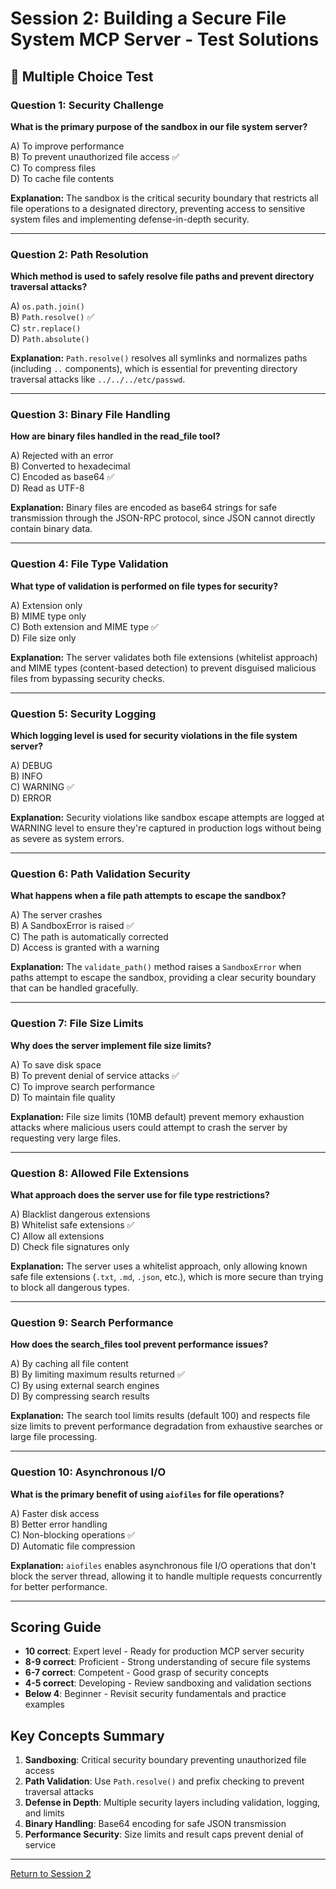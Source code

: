 # Session 2: Building a Secure File System MCP Server - Test Solutions

## 📝 Multiple Choice Test

### Question 1: Security Challenge
**What is the primary purpose of the sandbox in our file system server?**

A) To improve performance  
B) To prevent unauthorized file access ✅  
C) To compress files  
D) To cache file contents  

**Explanation:** The sandbox is the critical security boundary that restricts all file operations to a designated directory, preventing access to sensitive system files and implementing defense-in-depth security.

---

### Question 2: Path Resolution
**Which method is used to safely resolve file paths and prevent directory traversal attacks?**

A) `os.path.join()`  
B) `Path.resolve()` ✅  
C) `str.replace()`  
D) `Path.absolute()`  

**Explanation:** `Path.resolve()` resolves all symlinks and normalizes paths (including `..` components), which is essential for preventing directory traversal attacks like `../../../etc/passwd`.

---

### Question 3: Binary File Handling
**How are binary files handled in the read_file tool?**

A) Rejected with an error  
B) Converted to hexadecimal  
C) Encoded as base64 ✅  
D) Read as UTF-8  

**Explanation:** Binary files are encoded as base64 strings for safe transmission through the JSON-RPC protocol, since JSON cannot directly contain binary data.

---

### Question 4: File Type Validation
**What type of validation is performed on file types for security?**

A) Extension only  
B) MIME type only  
C) Both extension and MIME type ✅  
D) File size only  

**Explanation:** The server validates both file extensions (whitelist approach) and MIME types (content-based detection) to prevent disguised malicious files from bypassing security checks.

---

### Question 5: Security Logging
**Which logging level is used for security violations in the file system server?**

A) DEBUG  
B) INFO  
C) WARNING ✅  
D) ERROR  

**Explanation:** Security violations like sandbox escape attempts are logged at WARNING level to ensure they're captured in production logs without being as severe as system errors.

---

### Question 6: Path Validation Security
**What happens when a file path attempts to escape the sandbox?**

A) The server crashes  
B) A SandboxError is raised ✅  
C) The path is automatically corrected  
D) Access is granted with a warning  

**Explanation:** The `validate_path()` method raises a `SandboxError` when paths attempt to escape the sandbox, providing a clear security boundary that can be handled gracefully.

---

### Question 7: File Size Limits
**Why does the server implement file size limits?**

A) To save disk space  
B) To prevent denial of service attacks ✅  
C) To improve search performance  
D) To maintain file quality  

**Explanation:** File size limits (10MB default) prevent memory exhaustion attacks where malicious users could attempt to crash the server by requesting very large files.

---

### Question 8: Allowed File Extensions
**What approach does the server use for file type restrictions?**

A) Blacklist dangerous extensions  
B) Whitelist safe extensions ✅  
C) Allow all extensions  
D) Check file signatures only  

**Explanation:** The server uses a whitelist approach, only allowing known safe file extensions (`.txt`, `.md`, `.json`, etc.), which is more secure than trying to block all dangerous types.

---

### Question 9: Search Performance
**How does the search_files tool prevent performance issues?**

A) By caching all file content  
B) By limiting maximum results returned ✅  
C) By using external search engines  
D) By compressing search results  

**Explanation:** The search tool limits results (default 100) and respects file size limits to prevent performance degradation from exhaustive searches or large file processing.

---

### Question 10: Asynchronous I/O
**What is the primary benefit of using `aiofiles` for file operations?**

A) Faster disk access  
B) Better error handling  
C) Non-blocking operations ✅  
D) Automatic file compression  

**Explanation:** `aiofiles` enables asynchronous file I/O operations that don't block the server thread, allowing it to handle multiple requests concurrently for better performance.

---

## Scoring Guide

- **10 correct**: Expert level - Ready for production MCP server security  
- **8-9 correct**: Proficient - Strong understanding of secure file systems  
- **6-7 correct**: Competent - Good grasp of security concepts  
- **4-5 correct**: Developing - Review sandboxing and validation sections  
- **Below 4**: Beginner - Revisit security fundamentals and practice examples  

## Key Concepts Summary

1. **Sandboxing**: Critical security boundary preventing unauthorized file access  
2. **Path Validation**: Use `Path.resolve()` and prefix checking to prevent traversal attacks  
3. **Defense in Depth**: Multiple security layers including validation, logging, and limits  
4. **Binary Handling**: Base64 encoding for safe JSON transmission  
5. **Performance Security**: Size limits and result caps prevent denial of service  

---

[Return to Session 2](Session2_FileSystem_MCP_Server.md)